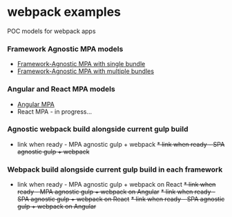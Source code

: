 # webpack examples
POC models for webpack apps

### Framework Agnostic MPA models

* [Framework-Agnostic MPA with single bundle](https://github.com/slatron/webpack-examples/tree/mpa-agnostic-single-bundle)
* [Framework-Agnostic MPA with multiple bundles](https://github.com/slatron/webpack-examples/tree/mpa-agnostic-multiple-bundles)

### Angular and React MPA models

* [Angular MPA](https://github.com/slatron/webpack-examples/tree/mpa-angular)
* React MPA - in progress...

### Agnostic webpack build alongside current gulp build

* link when ready - MPA agnostic gulp + webpack
~~* link when ready - SPA agnostic gulp + webpack~~

### Webpack build alongside current gulp build in each framework

* link when ready - MPA agnostic gulp + webpack on React
~~* link when ready - MPA agnostic gulp + webpack on Angular~~
~~* link when ready - SPA agnostic gulp + webpack on React~~
~~* link when ready - SPA agnostic gulp + webpack on Angular~~
